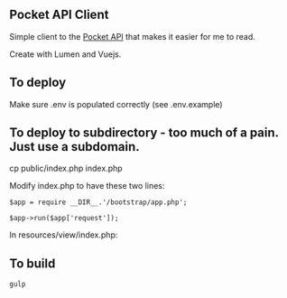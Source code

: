 ## Pocket API Client

Simple client to the [Pocket API](http://getpocket.com/developer/docs/getstarted/web) that makes it easier for me to read.

Create with Lumen and Vuejs.

## To deploy
Make sure .env is populated correctly (see .env.example)

## To deploy to subdirectory - too much of a pain. Just use a subdomain.
cp public/index.php index.php

Modify index.php to have these two lines:

	$app = require __DIR__.'/bootstrap/app.php';

	$app->run($app['request']);

In resources/view/index.php:
	<script src="public/js/bundle.min.js"></script>

## To build
    gulp